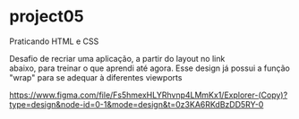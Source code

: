 # project05
Praticando HTML e CSS

Desafio de recriar uma aplicação, a partir do layout no link abaixo, para treinar o que aprendi até agora. Esse design já possui a função "wrap" para se adequar à diferentes viewports

https://www.figma.com/file/Fs5hmexHLYRhvnp4LMmKx1/Explorer-(Copy)?type=design&node-id=0-1&mode=design&t=0z3KA6RKdBzDD5RY-0
